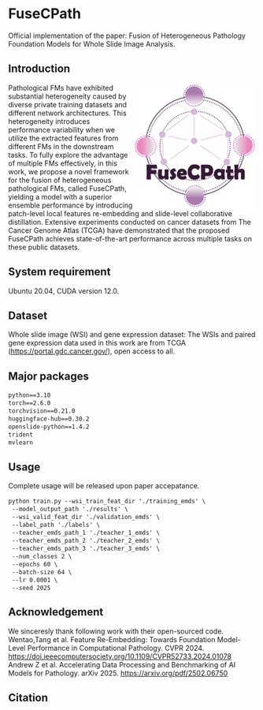 # FuseCPath
Official implementation of the paper: Fusion of Heterogeneous Pathology Foundation Models for Whole Slide Image Analysis.

## Introduction
<img align="right" src="assets/FuseCPath_logo_v2.png" width="250px" />
Pathological FMs have exhibited substantial heterogeneity caused by diverse private training datasets and different network architectures. This heterogeneity introduces performance variability when we utilize the extracted features from different FMs in the downstream tasks. To fully explore the advantage of multiple FMs effectively, in this work, we propose a novel framework for the fusion of heterogeneous pathological FMs, called FuseCPath, yielding a model with a superior ensemble performance by introducing patch-level local features re-embedding and slide-level collaborative distillation. Extensive experiments conducted on cancer datasets from The Cancer Genome Atlas (TCGA) have demonstrated that the proposed FuseCPath achieves state-of-the-art performance across multiple tasks on these public datasets.

## System requirement
Ubuntu 20.04, CUDA version 12.0. <br>

## Dataset
Whole slide image (WSI) and gene expression dataset: The WSIs and paired gene expression data used in this work are from TCGA (https://portal.gdc.cancer.gov/), open access to all.

## Major packages
```
python==3.10
torch==2.6.0
torchvision==0.21.0
huggingface-hub==0.30.2
openslide-python==1.4.2
trident
mvlearn
```

## Usage
Complete usage will be released upon paper accepatance.
```
python train.py --wsi_train_feat_dir './training_emds' \
 --model_output_path './results' \
 --wsi_valid_feat_dir './validation_emds' \
 --label_path './labels' \
 --teacher_emds_path_1 './teacher_1_emds' \
 --teacher_emds_path_2 './teacher_2_emds' \
 --teacher_emds_path_3 './teacher_3_emds' \
 --num_classes 2 \
 --epochs 60 \
 --batch-size 64 \
 --lr 0.0001 \
 --seed 2025
```

## Acknowledgement
We sinceresly thank following work with their open-sourced code.<br>
Wentao,Tang et al. Feature Re-Embedding: Towards Foundation Model-Level Performance in Computational Pathology. CVPR 2024. https://doi.ieeecomputersociety.org/10.1109/CVPR52733.2024.01078  <br>
Andrew Z et al. Accelerating Data Processing and Benchmarking of AI Models for Pathology. arXiv 2025. https://arxiv.org/pdf/2502.06750  <br>

## Citation

